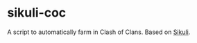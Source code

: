 # sikuli-coc
A script to automatically farm in Clash of Clans.
Based on [Sikuli](http://sikulix-2014.readthedocs.org/en/latest/).
